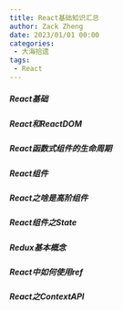 ```yaml
---
title: React基础知识汇总
author: Zack Zheng
date: 2023/01/01 00:00
categories:
 - 大海拾遗
tags:
 - React
---
```



##### React基础
<simple-img src="React基础.svg" />  

##### React和ReactDOM
<simple-img src="React和ReactDOM.svg" />  

##### React函数式组件的生命周期
<simple-img src="React函数式组件的生命周期.svg" />  

##### React组件
<simple-img src="React组件.svg" />  

##### React之啥是高阶组件
<simple-img src="React之啥是高阶组件.svg" />  

##### React组件之State
<simple-img src="React组件之State.svg" />  

##### Redux基本概念
<simple-img src="Redux基本概念.svg" />  

##### React中如何使用ref
<simple-img src="React中如何使用ref.svg" />  

##### React之ContextAPI
<simple-img src="React之ContextAPI.svg" />  


